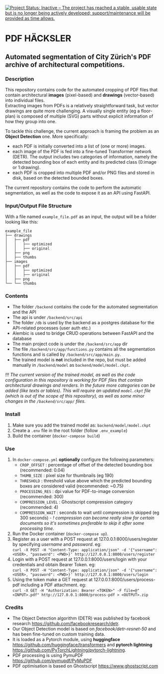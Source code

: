 [![Project Status: Inactive – The project has reached a stable, usable state but is no longer being actively developed; support/maintenance will be provided as time allows.](https://www.repostatus.org/badges/latest/inactive.svg)](https://www.repostatus.org/#inactive)

# PDF HÄCKSLER

## Automated segmentation of City Zürich's PDF archive of architectural competitions.

### Description
This repository contains code for the automated cropping of PDF files that contain architectural <b>images</b> (pixel-based) and <b>drawings</b> (vector-based) into individual files.<br>
Extracting images from PDFs is a relatively straightforward task, but vector drawings are quite more challenging. A visually single entity (eg a floor-plan) is composed of multiple (SVG) parts without explicit information of how they group into one.

To tackle this challenge, the current approach is framing the problem as an <b>Object Detection</b> one. More specifically:
- each PDF is initially converted into a list of (one or more) images.
- each image of the PDF is fed into a fine-tuned Transformer network (DETR). The output includes two categories of information, namely the detected bounding box of each entity and its predicted class (0:image or 1:drawing).
- each PDF is cropped into multiple PDF and/or PNG files and stored in disk, based on the detected bounded boxes.

The current repository contains the code to perform the automatic segmentation, as well as the code to expose it as an API using FastAPI.

### Input/Output File Structure
With a file named `example_file.pdf` as an input, the output will be a folder looking like this:
```
example_file
├── drawings
│   ├── pdf
│   │   ├── optimized
│   │   ├── original
│   ├── png
│   ├── thumbs
├── images
│   ├── pdf
│   │   ├── optimized
│   │   ├── original
│   ├── png
└── └── thumbs
```

### Contents
- The folder `/backend` contains the code for the automated segmentation and the API
- The api is under `/backend/src/api`
- The folder `/db` is used by the backend as a postgres database for the API-related processes (user auth etc.)
- Alembic is used to bridge CRUD operations between FastAPI and the database
- The main project code is under the `/backend/src/app` dir
- The file `/backend/src/app/functions.py` contains all the segmentation functions and is called by `/backend/src/app/main.py`.
- The trained model is <b>not</b> included in the repo, but must be added manually in `/backend/model` as `backend/model/model.ckpt`.

*!!! The current version of the trained model, as well as the code configuration in this repository is working for PDF files that contain architectural drawings and renders. In the future more categories can be added (like texts or tables). This will require an updated `model.ckpt` file (which is out of the scope of this repository), as well as some minor changes in the `/backend/src/app/` files.*


### Install
1. Make sure you add the trained model as: `backend/model/model.ckpt`
2. Create a `.env` file in the root folder (follow `.env_example`)
3. Build the container (`docker-compose build`)

### Use
1. In `docker-compose.yml` <b>optionally</b> configure the following parameters:
    - `CROP_OFFSET` : percentage of offset of the detected bounding box (recommended: 0.04)
    - `THUMB_SIZE`  : pixel size for thumbnails (eg 190)
    - `THRESHOLD`   : threshold value above which the predicted bounding boxes are considered valid (recommended: ~0.75)
    - `PROCESSING_RES` : dpi value for PDF-to-image conversion (recommended: 300)
    - `COMPRESSION_LEVEL` : Ghostscript compression category (recommended: 4)
    - `COMPRESSION_WAIT` : seconds to wait until compression is skipped (eg 300 seconds) - *! compression can become really slow for certain documents so it's sometimes preferable to skip it after some processing time.*
2. Run the Docker container (`docker-compose up`).
3. Register as a user with a POST request at 127.0.0.1:8000/users/register by specifying *username* and *password*. eg:
    <br>`curl -X POST -H "Content-Type: application/json" -d '{"username": <USER>, "password": <PWD>}' http://127.0.0.1:8000/users/register`
4. Login with a POST request at 127.0.0.1:8000/users/login with your credentials and obtain Bearer Token. eg:
    <br>`curl -X POST -H "Content-Type: application/json" -d '{"username": <USER>, "password": <PWD>}' http://127.0.0.1:8000/users/login`
5. Using the token make a GET request at 127.0.0.1:8000/users/process-pdf including a PDF attachment. eg:
    <br>`curl -X GET -H "Authorization: Bearer <TOKEN>" -F file=@"<INPUT>.pdf" http://127.0.0.1:8000/process-pdf > <OUTPUT>.zip`


### Credits
- The Object Detection algorithm (DETR) was published by facebook research https://github.com/facebookresearch/detr.
- Our Object Detection model is based on <i>facebook/detr-resnet-50</i> and has been fine-tuned on custom training data.
- It is loaded as a Pytorch module, using <b>huggingface</b> https://github.com/huggingface/transformers and <b>pytorch lightning</b> https://github.com/PyTorchLightning/pytorch-lightning.
- PDF processing is using PymuPDF https://github.com/pymupdf/PyMuPDF
- PDF optimisation is based on Ghostscript https://www.ghostscript.com
